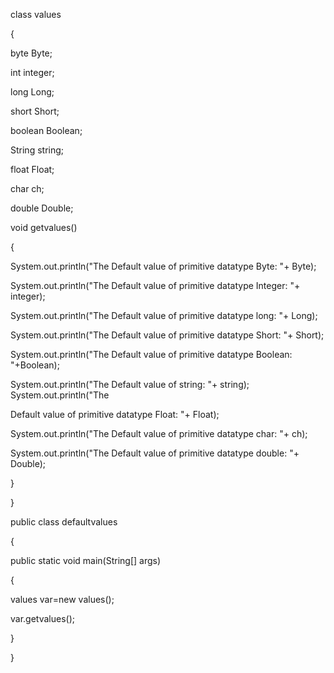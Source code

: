 class values

{

byte Byte;

int integer;

long Long;

short Short;

boolean Boolean;

String string;

float Float;

char ch;

double Double;

void getvalues()

{

System.out.println("The Default value of primitive datatype Byte: "+ Byte);

System.out.println("The Default value of primitive datatype Integer: "+ integer);

System.out.println("The Default value of primitive datatype long: "+ Long);

System.out.println("The Default value of primitive datatype Short: "+ Short);

System.out.println("The Default value of primitive datatype Boolean: "+Boolean);

System.out.println("The Default value of string: "+ string); System.out.println("The

Default value of primitive datatype Float: "+ Float);

System.out.println("The Default value of primitive datatype char: "+ ch);

System.out.println("The Default value of primitive datatype double: "+ Double);

}

}

public class defaultvalues

{

public static void main(String[] args)

{

values var=new values();

var.getvalues();

}

}

<!---
Priya-nka-N/Priya-nka-N is a ✨ special ✨ repository because its `README.md` (this file) appears on your GitHub profile.
You can click the Preview link to take a look at your changes.
--->
